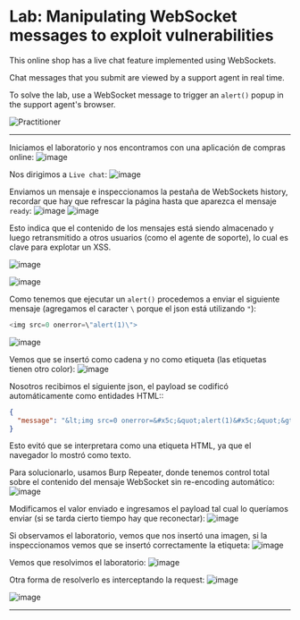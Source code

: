 # Lab: Manipulating WebSocket messages to exploit vulnerabilities

This online shop has a live chat feature implemented using WebSockets.

Chat messages that you submit are viewed by a support agent in real time.

To solve the lab, use a WebSocket message to trigger an `alert()` popup in the support agent's browser.

![Practitioner](https://img.shields.io/badge/level-Apprentice-green) 

---

Iniciamos el laboratorio y nos encontramos con una aplicación de compras online:
![image](https://github.com/user-attachments/assets/d722cc9a-17ae-417e-a74c-7b22467a09ad)


Nos dirigimos a `Live chat`:
![image](https://github.com/user-attachments/assets/886f7e11-0c84-407a-af26-8d339dd9b8b5)


Enviamos un mensaje e inspeccionamos la pestaña de WebSockets history, recordar que hay que refrescar la página hasta que aparezca el mensaje `ready`:
![image](https://github.com/user-attachments/assets/1579473c-f080-43de-a87b-73e56f5b92fe)
![image](https://github.com/user-attachments/assets/58b4304b-bea9-4620-ad63-475831d89bf6)



Esto indica que el contenido de los mensajes está siendo almacenado y luego retransmitido a otros usuarios (como el agente de soporte), lo cual es clave para explotar un XSS.


![image](https://github.com/user-attachments/assets/45d2731a-4e5b-4127-b284-bd6f510f4fb7)

![image](https://github.com/user-attachments/assets/08bcb8bd-594e-46e1-b7e7-d591b77a252c)

Como tenemos que ejecutar un `alert()` procedemos a enviar el siguiente mensaje (agregamos el caracter `\` porque el json está utilizando `"`):
```javascript
<img src=0 onerror=\"alert(1)\">
```
![image](https://github.com/user-attachments/assets/bf8fd216-9bd1-4c20-8a74-59fe20c06198)

Vemos que se insertó como cadena y no como etiqueta (las etiquetas tienen otro color):
![image](https://github.com/user-attachments/assets/853cdd45-35b9-4189-9667-8f7922f737b5)

Nosotros recibimos el siguiente json, el payload se codificó automáticamente como entidades HTML::
```json
{
  "message": "&lt;img src=0 onerror=&#x5c;&quot;alert(1)&#x5c;&quot;&gt;"
}
```

Esto evitó que se interpretara como una etiqueta HTML, ya que el navegador lo mostró como texto.

Para solucionarlo, usamos Burp Repeater, donde tenemos control total sobre el contenido del mensaje WebSocket sin re-encoding automático:
![image](https://github.com/user-attachments/assets/f7cc6673-11d3-4f4c-9b1e-1a6146d8f7d7)

Modificamos el valor enviado e ingresamos el payload tal cual lo queríamos enviar (si se tarda cierto tiempo hay que reconectar):
![image](https://github.com/user-attachments/assets/f9ca1f46-0a31-4a80-a0b5-5f246856c65f)

Si observamos el laboratorio, vemos que nos insertó una imagen, si la inspeccionamos vemos que se insertó correctamente la etiqueta:
![image](https://github.com/user-attachments/assets/236f6a62-dbed-4fac-b5af-9f8e445a2aac)


Vemos que resolvimos el laboratorio:
![image](https://github.com/user-attachments/assets/a1ca05dc-b4b5-4e2a-8a56-3febba29946b)

Otra forma de resolverlo es interceptando la request:
![image](https://github.com/user-attachments/assets/57356b68-975f-408c-a92d-3151d6eb9b9b)

![image](https://github.com/user-attachments/assets/1a06c9b5-11dc-4e7a-a8b9-de82b266fc8a)

---







